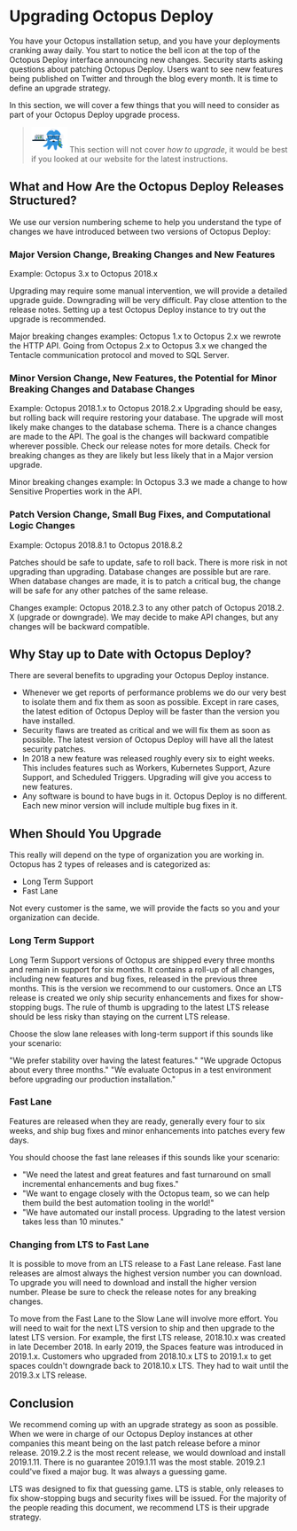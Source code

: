 # Upgrading Octopus Deploy

You have your Octopus installation setup, and you have your deployments cranking away daily. You start to notice the bell icon at the top of the Octopus Deploy interface announcing new changes.  Security starts asking questions about patching Octopus Deploy.  Users want to see new features being published on Twitter and through the blog every month.  It is time to define an upgrade strategy.  

In this section, we will cover a few things that you will need to consider as part of your Octopus Deploy upgrade process.

> ![](images/professoroctopus.png) This section will not cover *how to upgrade*, it would be best if you looked at our website for the latest instructions.  

## What and How Are the Octopus Deploy Releases Structured?

We use our version numbering scheme to help you understand the type of changes we have introduced between two versions of Octopus Deploy:

### Major Version Change, Breaking Changes and New Features

Example: Octopus 3.x to Octopus 2018.x

Upgrading may require some manual intervention, we will provide a detailed upgrade guide.  Downgrading will be very difficult.  Pay close attention to the release notes.  Setting up a test Octopus Deploy instance to try out the upgrade is recommended.

Major breaking changes examples: Octopus 1.x to Octopus 2.x we rewrote the HTTP API.  Going from Octopus 2.x to Octopus 3.x we changed the Tentacle communication protocol and moved to SQL Server.

### Minor Version Change, New Features, the Potential for Minor Breaking Changes and Database Changes

Example: Octopus 2018.1.x to Octopus 2018.2.x
Upgrading should be easy, but rolling back will require restoring your database.  The upgrade will most likely make changes to the database schema.  There is a chance changes are made to the API.  The goal is the changes will backward compatible wherever possible. Check our release notes for more details. Check for breaking changes as they are likely but less likely that in a Major version upgrade.

Minor breaking changes example: In Octopus 3.3 we made a change to how Sensitive Properties work in the API.

### Patch Version Change, Small Bug Fixes, and Computational Logic Changes

Example: Octopus 2018.8.1 to Octopus 2018.8.2

Patches should be safe to update, safe to roll back.  There is more risk in not upgrading than upgrading.  Database changes are possible but are rare.  When database changes are made, it is to patch a critical bug, the change will be safe for any other patches of the same release.

Changes example: Octopus 2018.2.3 to any other patch of Octopus 2018.2. X (upgrade or downgrade). We may decide to make API changes, but any changes will be backward compatible.

## Why Stay up to Date with Octopus Deploy?

There are several benefits to upgrading your Octopus Deploy instance.

- Whenever we get reports of performance problems we do our very best to isolate them and fix them as soon as possible.  Except in rare cases, the latest edition of Octopus Deploy will be faster than the version you have installed.
- Security flaws are treated as critical and we will fix them as soon as possible.  The latest version of Octopus Deploy will have all the latest security patches.
- In 2018 a new feature was released roughly every six to eight weeks.  This includes features such as Workers, Kubernetes Support, Azure Support, and Scheduled Triggers.  Upgrading will give you access to new features.
- Any software is bound to have bugs in it.  Octopus Deploy is no different.  Each new minor version will include multiple bug fixes in it.

## When Should You Upgrade

This really will depend on the type of organization you are working in. Octopus has 2 types of releases and is categorized as:

* Long Term Support
* Fast Lane

Not every customer is the same, we will provide the facts so you and your organization can decide.  

### Long Term Support

Long Term Support versions of Octopus are shipped every three months and remain in support for six months.  It contains a roll-up of all changes, including new features and bug fixes, released in the previous three months.  This is the version we recommend to our customers.  Once an LTS release is created we only ship security enhancements and fixes for show-stopping bugs.  The rule of thumb is upgrading to the latest LTS release should be less risky than staying on the current LTS release.

Choose the slow lane releases with long-term support if this sounds like your scenario:

"We prefer stability over having the latest features."
"We upgrade Octopus about every three months."
"We evaluate Octopus in a test environment before upgrading our production installation."

### Fast Lane

Features are released when they are ready, generally every four to six weeks, and ship bug fixes and minor enhancements into patches every few days.  

You should choose the fast lane releases if this sounds like your scenario:

* "We need the latest and great features and fast turnaround on small incremental enhancements and bug fixes."
* "We want to engage closely with the Octopus team, so we can help them build the best automation tooling in the world!"
* "We have automated our install process.  Upgrading to the latest version takes less than 10 minutes."

### Changing from LTS to Fast Lane

It is possible to move from an LTS release to a Fast Lane release.  Fast lane releases are almost always the highest version number you can download.  To upgrade you will need to download and install the higher version number.  Please be sure to check the release notes for any breaking changes.  

To move from the Fast Lane to the Slow Lane will involve more effort.  You will need to wait for the next LTS version to ship and then upgrade to the latest LTS version.  For example, the first LTS release, 2018.10.x was created in late December 2018.  In early 2019, the Spaces feature was introduced in 2019.1.x.  Customers who upgraded from 2018.10.x LTS to 2019.1.x to get spaces couldn't downgrade back to 2018.10.x LTS.  They had to wait until the 2019.3.x LTS release.  

## Conclusion
We recommend coming up with an upgrade strategy as soon as possible.  When we were in charge of our Octopus Deploy instances at other companies this meant being on the last patch release before a minor release.  2019.2.2 is the most recent release, we would download and install 2019.1.11.  There is no guarantee 2019.1.11 was the most stable.  2019.2.1 could've fixed a major bug.  It was always a guessing game.

LTS was designed to fix that guessing game.  LTS is stable, only releases to fix show-stopping bugs and security fixes will be issued.  For the majority of the people reading this document, we recommend LTS is their upgrade strategy.  

